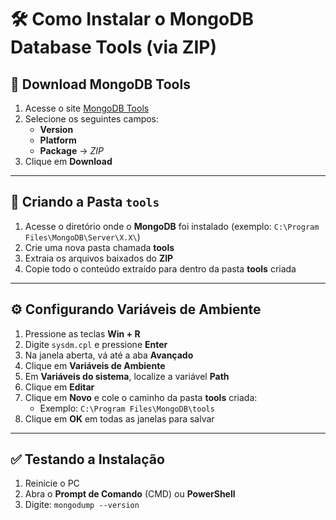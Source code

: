 # 🛠️ Como Instalar o MongoDB Database Tools (via ZIP)

## 🔽 Download MongoDB Tools

1.  Acesse o site [MongoDB Tools](https://www.mongodb.com/try/download/database-tools)
2.  Selecione os seguintes campos:
    *   **Version**
    *   **Platform**
    *   **Package** → _ZIP_
3.  Clique em **Download**

---

## 📂 Criando a Pasta `tools`

1.  Acesse o diretório onde o **MongoDB** foi instalado (exemplo: `C:\Program Files\MongoDB\Server\X.X\`)
2.  Crie uma nova pasta chamada **tools**
3.  Extraia os arquivos baixados do **ZIP**
4.  Copie todo o conteúdo extraído para dentro da pasta **tools** criada

---

## ⚙️ Configurando Variáveis de Ambiente

1.  Pressione as teclas **Win + R**
2.  Digite `sysdm.cpl` e pressione **Enter**
3.  Na janela aberta, vá até a aba **Avançado**
4.  Clique em **Variáveis de Ambiente**
5.  Em **Variáveis do sistema**, localize a variável **Path**
6.  Clique em **Editar**
7.  Clique em **Novo** e cole o caminho da pasta **tools** criada:
    *   Exemplo: `C:\Program Files\MongoDB\tools`
8.  Clique em **OK** em todas as janelas para salvar

---

## ✅ Testando a Instalação

1.  Reinicie o PC
2.  Abra o **Prompt de Comando** (CMD) ou **PowerShell**
3.  Digite: `mongodump --version`